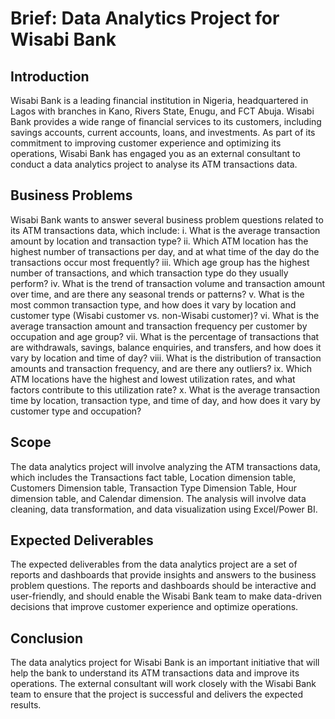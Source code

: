 # Brief: Data Analytics Project for Wisabi Bank

## Introduction
Wisabi Bank is a leading financial institution in Nigeria, headquartered in Lagos with branches in Kano, Rivers State, Enugu, and FCT Abuja. Wisabi Bank provides a wide range of financial services to its customers, including savings accounts, current accounts, loans, and investments. As part of its commitment to improving customer experience and optimizing its operations, Wisabi Bank has engaged you as an external consultant to conduct a data analytics project to analyse its ATM transactions data.

## Business Problems
Wisabi Bank wants to answer several business problem questions related to its ATM transactions data, which include:
i.	What is the average transaction amount by location and transaction type?
ii.	Which ATM location has the highest number of transactions per day, and at what time of the day do the transactions occur most frequently?
iii.	Which age group has the highest number of transactions, and which transaction type do they usually perform?
iv.	What is the trend of transaction volume and transaction amount over time, and are there any seasonal trends or patterns?
v.	What is the most common transaction type, and how does it vary by location and customer type (Wisabi customer vs. non-Wisabi customer)?
vi.	What is the average transaction amount and transaction frequency per customer by occupation and age group?
vii.	What is the percentage of transactions that are withdrawals, savings, balance enquiries, and transfers, and how does it vary by location and time of day?
viii.	What is the distribution of transaction amounts and transaction frequency, and are there any outliers?
ix.	Which ATM locations have the highest and lowest utilization rates, and what factors contribute to this utilization rate?
x.	What is the average transaction time by location, transaction type, and time of day, and how does it vary by customer type and occupation?

## Scope
The data analytics project will involve analyzing the ATM transactions data, which includes the Transactions fact table, Location dimension table, Customers Dimension table, Transaction Type Dimension Table, Hour dimension table, and Calendar dimension. The analysis will involve data cleaning, data transformation, and data visualization using Excel/Power BI.



## Expected Deliverables
The expected deliverables from the data analytics project are a set of reports and dashboards that provide insights and answers to the business problem questions. The reports and dashboards should be interactive and user-friendly, and should enable the Wisabi Bank team to make data-driven decisions that improve customer experience and optimize operations.

## Conclusion
The data analytics project for Wisabi Bank is an important initiative that will help the bank to understand its ATM transactions data and improve its operations. The external consultant will work closely with the Wisabi Bank team to ensure that the project is successful and delivers the expected results.
